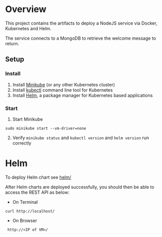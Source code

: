 # Overview

This project contains the artifacts to deploy a NodeJS service via Docker, Kubernetes and Helm.

The service connects to a  MongoDB to retrieve the welcome message to return.

## Setup ##

### Install ##

1. Install [Minikube](https://kubernetes.io/docs/getting-started-guides/minikube/) (or any other Kubernetes cluster)
2. Install [kubectl](https://kubernetes.io/docs/tasks/tools/install-kubectl/) command line tool for Kubernetes
3. Install [Helm](https://docs.helm.sh/using_helm/), a package manager for Kubernetes based applications

### Start ###

1. Start Minikube 
```
sudo minikube start --vm-driver=none
```

2. Verify `minikube status` and `kubectl version` and `helm version` run correctly

# Helm

To deploy Helm chart see [helm/](helm/)


After Helm charts are deployed successfully, you should then be able to access the REST API as below:
- On Terminal
```
curl http://localhost/ 
```
- On Browser
```
 http://<IP of VM>/
```